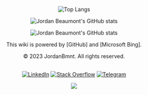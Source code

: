 <div align="center">

![Top Langs](https://readme-typing-svg.herokuapp.com?font=permanent+marker&color=e5289e&size=25&center=true&vCenter=true&width=600&height=100&lines=Hola+soy_jimb;Or+Jordan;+.+.+.+;I+am+a+Full-Stack+Developer,;I+am+currently+doing+an+internship+with+Umuzi.org)

![Jordan Beaumont's GitHub stats](https://github-readme-streak-stats.herokuapp.com/?user=jordanbmnt&theme=synthwave&hide_border=true)

![Jordan Beaumont's GitHub stats](https://github-readme-stats.vercel.app/api?username=jordanbmnt&show=prs_merged_percentage&hide=stars,issues,contribs&show_icons=true&include_all_commits=true&rank_icon=github&theme=synthwave)

This wiki is powered by [GitHub] and [Microsoft Bing].

© 2023 JordanBmnt. All rights reserved.

<br/>

<div align=center>
        <a href="https://www.linkedin.com/in/jordan-maurice-beaumont-70917a213?utm_source=share&utm_campaign=share_via&utm_content=profile&utm_medium=android_app"><img src="https://img.shields.io/badge/Linkedin-0077b5?style=flat&logo=linkedin" alt="LinkedIn" /></a>
        <a href="https://instagram.com/soy_jimb?igshid=OGQ5ZDc2ODk2ZA=="><img src="https://img.shields.io/badge/Instagram-ff2c93?style=flat&logo=instagram&logoColor=white" alt="Stack Overflow" /></a>
        <a href="https://t.me/soy_jimb"><img src="https://img.shields.io/badge/Telegram-0088cc?style=flat&logo=telegram" alt="Telegram" /></a>
    </div>
  
  <a href="mailto:jordanbmnt@gmail.com" target="_blank"><img src="https://img.shields.io/badge/soy_jimb-Web%20Developer-blue?style=for-the-badge&logo=github” alt=“soy_jimb Web Developer Badge"></a>

</div>
